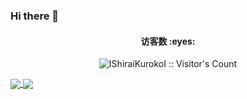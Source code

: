 ### Hi there 👋

<h4 align="center">访客数 :eyes:</h4>

<p align="center"><img src="https://profile-counter.glitch.me/IShiraiKurokoI/count.svg" alt="IShiraiKurokoI :: Visitor's Count" /></p>
<a href="https://github.com/anuraghazra/github-readme-stats">
  <img align="center" src="https://github-readme-stats.vercel.app/api/?username=IShiraiKurokoI&count_private=true&show_icons=true&theme=dracula" />
</a>

<a href="https://github.com/IShiraiKurokoI/ToolsFx">
  <img align="center" src="https://github-readme-stats.vercel.app/api/top-langs/?username=IShiraiKurokoI&layout=compact&theme=dracula" />
</a>

<br/>
